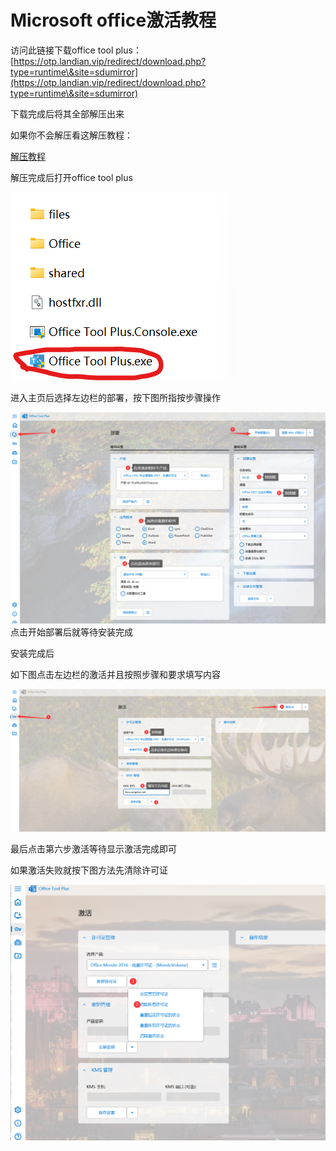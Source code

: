 # Microsoft office激活教程

访问此链接下载office tool plus：[https://otp.landian.vip/redirect/download.php?type=runtime\&site=sdumirror](https://otp.landian.vip/redirect/download.php?type=runtime\&site=sdumirror)

下载完成后将其全部解压出来

如果你不会解压看这解压教程：

[解压教程](../solve/jieya.md)

解压完成后打开office tool plus

![](<../.gitbook/assets/image (177).png>)

进入主页后选择左边栏的部署，按下图所指按步骤操作

![](<../.gitbook/assets/A6S9MC3.png>)
点击开始部署后就等待安装完成

安装完成后

如下图点击左边栏的激活并且按照步骤和要求填写内容

![](<../.gitbook/assets/jihuo.png>)

最后点击第六步激活等待显示激活完成即可

如果激活失败就按下图方法先清除许可证

![](<../.gitbook/assets/image (190).png>)
